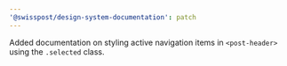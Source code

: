 ```yaml
---
'@swisspost/design-system-documentation': patch
---
```


Added documentation on styling active navigation items in `<post-header>` using the `.selected` class.
